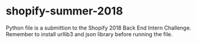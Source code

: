 # shopify-summer-2018
Python file is a submittion to the Shopify 2018 Back End Intern Challenge. Remember to install urllib3 and json library before running the file.
